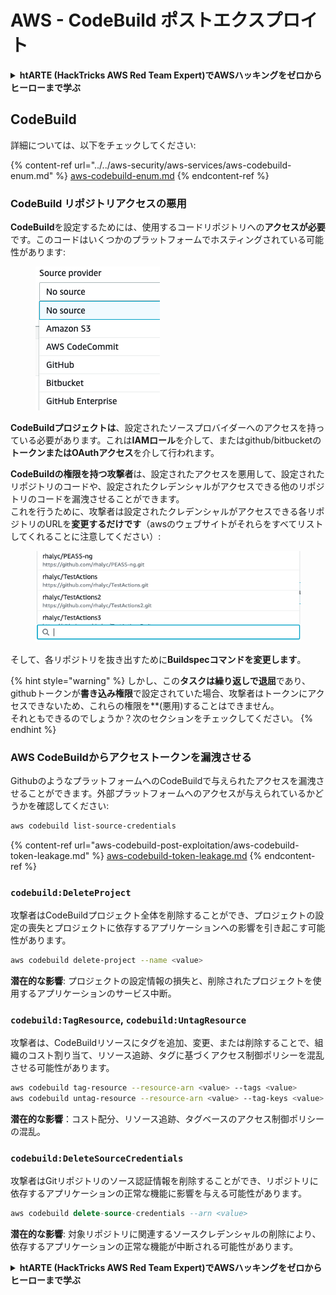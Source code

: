 # AWS - CodeBuild ポストエクスプロイト

<details>

<summary><strong>htARTE (HackTricks AWS Red Team Expert)でAWSハッキングをゼロからヒーローまで学ぶ</strong></summary>

HackTricksをサポートする他の方法:

* **HackTricksにあなたの会社を広告したい**、または**HackTricksをPDFでダウンロードしたい**場合は、[**サブスクリプションプラン**](https://github.com/sponsors/carlospolop)をチェックしてください！
* [**公式PEASS & HackTricksグッズ**](https://peass.creator-spring.com)を入手する
* [**The PEASS Family**](https://opensea.io/collection/the-peass-family)を発見し、独占的な[**NFTs**](https://opensea.io/collection/the-peass-family)のコレクションをチェックする
* 💬 [**Discordグループ**](https://discord.gg/hRep4RUj7f)に**参加する**か、[**テレグラムグループ**](https://t.me/peass)に参加するか、**Twitter** 🐦 [**@carlospolopm**](https://twitter.com/carlospolopm)を**フォローする**。
* [**HackTricks**](https://github.com/carlospolop/hacktricks)と[**HackTricks Cloud**](https://github.com/carlospolop/hacktricks-cloud)のgithubリポジトリにPRを提出して、あなたのハッキングのコツを共有する。

</details>

## CodeBuild

詳細については、以下をチェックしてください:

{% content-ref url="../../aws-security/aws-services/aws-codebuild-enum.md" %}
[aws-codebuild-enum.md](../../aws-security/aws-services/aws-codebuild-enum.md)
{% endcontent-ref %}

### CodeBuild リポジトリアクセスの悪用

**CodeBuild**を設定するためには、使用するコードリポジトリへの**アクセスが必要**です。このコードはいくつかのプラットフォームでホスティングされている可能性があります:

<figure><img src="../../../.gitbook/assets/image (3) (5).png" alt=""><figcaption></figcaption></figure>

**CodeBuildプロジェクトは**、設定されたソースプロバイダーへのアクセスを持っている必要があります。これは**IAMロール**を介して、またはgithub/bitbucketの**トークンまたはOAuthアクセス**を介して行われます。

**CodeBuildの権限を持つ攻撃者**は、設定されたアクセスを悪用して、設定されたリポジトリのコードや、設定されたクレデンシャルがアクセスできる他のリポジトリのコードを漏洩させることができます。\
これを行うために、攻撃者は設定されたクレデンシャルがアクセスできる各リポジトリのURLを**変更するだけです**（awsのウェブサイトがそれらをすべてリストしてくれることに注意してください）:

<figure><img src="../../../.gitbook/assets/image (11) (1) (2).png" alt=""><figcaption></figcaption></figure>

そして、各リポジトリを抜き出すために**Buildspecコマンドを変更します**。

{% hint style="warning" %}
しかし、この**タスクは繰り返しで退屈**であり、githubトークンが**書き込み権限**で設定されていた場合、攻撃者はトークンにアクセスできないため、これらの権限を**(悪用)することはできません。\
それともできるのでしょうか？次のセクションをチェックしてください。
{% endhint %}

### AWS CodeBuildからアクセストークンを漏洩させる

GithubのようなプラットフォームへのCodeBuildで与えられたアクセスを漏洩させることができます。外部プラットフォームへのアクセスが与えられているかどうかを確認してください:
```bash
aws codebuild list-source-credentials
```
{% content-ref url="aws-codebuild-post-exploitation/aws-codebuild-token-leakage.md" %}
[aws-codebuild-token-leakage.md](aws-codebuild-post-exploitation/aws-codebuild-token-leakage.md)
{% endcontent-ref %}

### `codebuild:DeleteProject`

攻撃者はCodeBuildプロジェクト全体を削除することができ、プロジェクトの設定の喪失とプロジェクトに依存するアプリケーションへの影響を引き起こす可能性があります。
```bash
aws codebuild delete-project --name <value>
```
**潜在的な影響**: プロジェクトの設定情報の損失と、削除されたプロジェクトを使用するアプリケーションのサービス中断。

### `codebuild:TagResource`, `codebuild:UntagResource`

攻撃者は、CodeBuildリソースにタグを追加、変更、または削除することで、組織のコスト割り当て、リソース追跡、タグに基づくアクセス制御ポリシーを混乱させる可能性があります。
```bash
aws codebuild tag-resource --resource-arn <value> --tags <value>
aws codebuild untag-resource --resource-arn <value> --tag-keys <value>
```
**潜在的な影響**：コスト配分、リソース追跡、タグベースのアクセス制御ポリシーの混乱。

### `codebuild:DeleteSourceCredentials`

攻撃者はGitリポジトリのソース認証情報を削除することができ、リポジトリに依存するアプリケーションの正常な機能に影響を与える可能性があります。
```sql
aws codebuild delete-source-credentials --arn <value>
```
**潜在的な影響**: 対象リポジトリに関連するソースクレデンシャルの削除により、依存するアプリケーションの正常な機能が中断される可能性があります。

<details>

<summary><strong>htARTE (HackTricks AWS Red Team Expert)でAWSハッキングをゼロからヒーローまで学ぶ</strong></summary>

HackTricksをサポートする他の方法:

* **HackTricksにあなたの会社を広告したい**、または**HackTricksをPDFでダウンロードしたい**場合は、[**サブスクリプションプラン**](https://github.com/sponsors/carlospolop)をチェックしてください！
* [**公式PEASS & HackTricksグッズ**](https://peass.creator-spring.com)を入手する
* [**The PEASS Family**](https://opensea.io/collection/the-peass-family)を発見し、独占的な[**NFTs**](https://opensea.io/collection/the-peass-family)のコレクションをチェックする
* 💬 [**Discordグループ**](https://discord.gg/hRep4RUj7f)に**参加する**か、[**telegramグループ**](https://t.me/peass)に参加する、または**Twitter** 🐦 [**@carlospolopm**](https://twitter.com/carlospolopm)を**フォローする**。
* **HackTricks**のGitHubリポジトリ[**HackTricks**](https://github.com/carlospolop/hacktricks)と[**HackTricks Cloud**](https://github.com/carlospolop/hacktricks-cloud)にPRを提出して、あなたのハッキングのコツを共有する。

</details>

